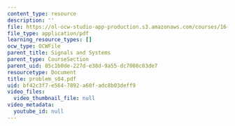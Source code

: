 ```yaml
---
content_type: resource
description: ''
file: https://ol-ocw-studio-app-production.s3.amazonaws.com/courses/16-01-unified-engineering-i-ii-iii-iv-fall-2005-spring-2006/bf42c3f7e5647892a60fadc8b03deff9_problem_s04.pdf
file_type: application/pdf
learning_resource_types: []
ocw_type: OCWFile
parent_title: Signals and Systems
parent_type: CourseSection
parent_uid: 85c1b0de-227d-e38d-9a55-dc7008c03de7
resourcetype: Document
title: problem_s04.pdf
uid: bf42c3f7-e564-7892-a60f-adc8b03deff9
video_files:
  video_thumbnail_file: null
video_metadata:
  youtube_id: null
---
```

